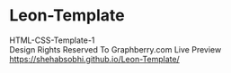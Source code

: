 # Leon-Template
HTML-CSS-Template-1
<br>
Design Rights Reserved To Graphberry.com
Live Preview https://shehabsobhi.github.io/Leon-Template/
